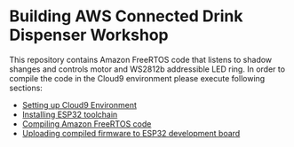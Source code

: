 # Building AWS Connected Drink Dispenser Workshop

This repository contains Amazon FreeRTOS code that listens to shadow shanges and controls motor and WS2812b addressible LED ring. In order to compile the code in the Cloud9 environment please execute following sections:

- [Setting up Cloud9 Environment](./Cloud9.md)
- [Installing ESP32 toolchain](./ToolchainSetup.md)
- [Compiling Amazon FreeRTOS code](./CompilingWorkshopFW.md)
- [Uploading compiled firmware to ESP32 development board](./FlashingFW.md)
